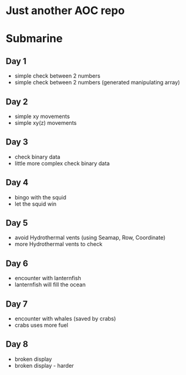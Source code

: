 # Just another AOC repo

# Submarine
## Day 1 
* simple check between 2 numbers
* simple check between 2 numbers (generated manipulating array)

## Day 2 
* simple xy movements
* simple xy(z) movements

## Day 3
* check binary data
* little more complex check binary data

## Day 4
* bingo with the squid
* let the squid win

## Day 5
* avoid Hydrothermal vents (using Seamap, Row, Coordinate)
* more Hydrothermal vents to check


## Day 6
* encounter with lanternfish
* lanternfish will fill the ocean


## Day 7
* encounter with whales (saved by crabs)
* crabs uses more fuel


## Day 8
* broken display
* broken display - harder
